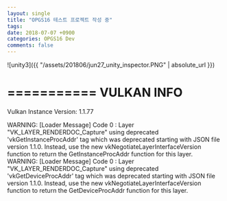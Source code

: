 ```yaml
---
layout: single
title: "OPGS16 테스트 프로젝트 작성 중"
tags: 
date: 2018-07-07 +0900
categories: OPGS16 Dev
comments: false
---
```

<script type="text/javascript"
    src="http://cdn.mathjax.org/mathjax/latest/MathJax.js?config=TeX-AMS-MML_HTMLorMML">
</script>

![unity3]({{ "/assets/201806/jun27_unity_inspector.PNG" | absolute_url }})

===========
VULKAN INFO
===========

Vulkan Instance Version: 1.1.77

WARNING: [Loader Message] Code 0 : Layer "VK_LAYER_RENDERDOC_Capture" using deprecated 'vkGetInstanceProcAddr' tag which was deprecated starting with JSON file version 1.1.0.  Instead, use the new vkNegotiateLayerInterfaceVersion function to return the GetInstanceProcAddr function for this layer.
WARNING: [Loader Message] Code 0 : Layer "VK_LAYER_RENDERDOC_Capture" using deprecated 'vkGetDeviceProcAddr' tag which was deprecated starting with JSON file version 1.1.0.  Instead, use the new vkNegotiateLayerInterfaceVersion function to return the GetDeviceProcAddr function for this layer.



